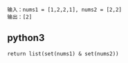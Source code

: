 ```
输入：nums1 = [1,2,2,1], nums2 = [2,2]
输出：[2]
```
## python3
```python3
return list(set(nums1) & set(nums2))
```    
